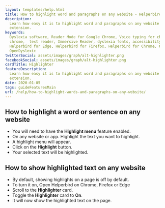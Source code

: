```yaml
---
layout: templates/help.html
title: How to highlight word and paragraphs on any website - Helperbird
description:
  Learn how easy it is to highlight word and paragraphs on any website with Helperbirds browser
  extension.
keywords:
  Dyslexia software, Reader Mode for Google Chrome, Voice typing for chrome, Text to speech for
  chrome,  text reader, Immersive Reader, dyslexia fonts, accessibility software, dyslexia software,
  Helperbird for Edge, Helperbird for Firefox, Helperbird for Chrome, Opendyslexic for Chrome,
  OpenDyslexic
twitterSocial: assets/images/graph/alt-highlighter.png
facebookSocial: assets/images/graph/alt-highlighter.png
cardTitle: Highlighter
featureDescription:
  Learn how easy it is to highlight word and paragraphs on any website with Helperbirds browser
  extension.
date: 2020-01-05
tags: guideFeaturesMain
url: /help/how-to-highlight-words-and-paragraphs-on-any-website/
---
```




## How to highlight a word or sentence on any website

- You will need to have the **Highlight menu** feature enabled.
- On any website or app. Highlight the text you want to highlight.
- A highlight menu will appear.
- Click on the **Highlight** button.
- Your selected text will be highlighted.

## How to show highlighted text on any website

- By default, showing highlights on a page is off by default.
- To turn it on, Open Helperbird on Chrome, Firefox or Edge
- Scroll to the **Highlighter** card.
- Toggle the **Highlighter** card to **On**.
- It will now show the highlighted text on the page.
